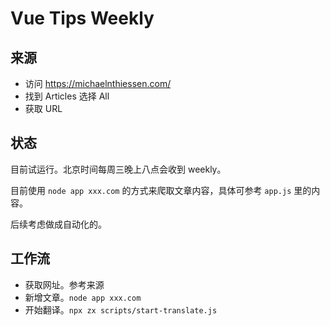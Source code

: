 # Vue Tips Weekly

## 来源

- 访问 https://michaelnthiessen.com/
- 找到 Articles 选择 All
- 获取 URL

## 状态

目前试运行。北京时间每周三晚上八点会收到 weekly。

目前使用 `node app xxx.com` 的方式来爬取文章内容，具体可参考 `app.js` 里的内容。

后续考虑做成自动化的。

## 工作流

- 获取网址。参考来源
- 新增文章。`node app xxx.com`
- 开始翻译。`npx zx scripts/start-translate.js`
